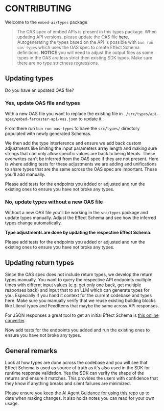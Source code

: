 # CONTRIBUTING

Welcome to the `embed-ai/types` package.

>The OAS spec of embed APIs is present in this types package. When updating API versions, please update the OAS file [here](./src/types/api-spec/embed-farcaster-api-oas.json).
>Autogenerating the types based on the API is possible with `bun run oas-types` which uses the OAS spec to create Effect Schema definitions.
>**NOTICE** you will need to adjust the output files as some types in the OAS are less strict then existing SDK types. Make sure there are
>no type strictness regressions.

## Updating types

Do you have an updated OAS file?

### Yes, update OAS file and types

With a new OAS file you want to replace the existing file in ```./src/types/api-spec/embed-farcaster-api-oas.json``` to update it. 

From there run ```bun run oas-types``` to have the `src/types/` directory populated with newly generated Schemas.

We then add the type interference and ensure we add back custom adjustments like limiting the input parameters array length and
making sure strings that can only allow specific values are back to being literals. These overwrites can't be inferred from the
OAS spec if they are not present. Here is where adding tests for these adjustments we are adding and unifications to share types
that are the same across the OAS spec are important. These you'll add manually.

Please add tests for the endpoints you added or adjusted and run the existing ones to ensure you have not broke any types.

### No, update types without a new OAS file

Without a new OAS file you'll be working in the `src/types` package and update types manually.
Adjust the Effect Schema and see how the inferred types change automatically.

**Type adjustments are done by updating the respective Effect Schema**.

Please add tests for the endpoints you added or adjusted and run the existing ones to ensure you have not broke any types.

## Updating return types

Since the OAS spec does not include return types, we develop the return types manually. You want to query the respective API endpoints multiple times with
differnt input values (e.g. get only one back, get multiple responses back) and input that to an LLM which can generate types for you. Especially if you
hand it context for the current codebase and types here. Make sure you manually verify that we reuse existing building blocks like Literal types and FeedItems
that maybe the same across API responses.

For JSON responses a great tool to get an initial Effect Schema is [this online converter](https://quicktype.io/typescript-effect-schema).

Now add tests for the endpoints you added and run the existing ones to ensure you have not broke any types.

## General remarks

Look at how types are done across the codebase and you will see that Effect Schema is used as source of truth as it's also used in the SDK for runtime response
validation. Yes the SDK can verify the shape of the returns and ensure it matches. This provides the users with confidence that they know if anything breaks and
silent failures are minimized.

Please ensure you keep the [AI Agent Guidance for using this repo](./CLAUDE.md) up to date when making changes. It also holds notes you can read for your own usage.
